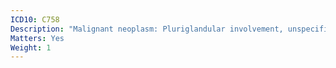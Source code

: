 ```yaml
---
ICD10: C758
Description: "Malignant neoplasm: Pluriglandular involvement, unspecified"
Matters: Yes
Weight: 1
---
```



